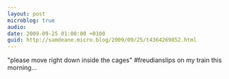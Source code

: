 ```yaml
---
layout: post
microblog: true
audio: 
date: 2009-09-25 01:00:00 +0100
guid: http://samdeane.micro.blog/2009/09/25/t4364269852.html
---
```

"please move right down inside the cages" #freudianslips on my train this morning...
